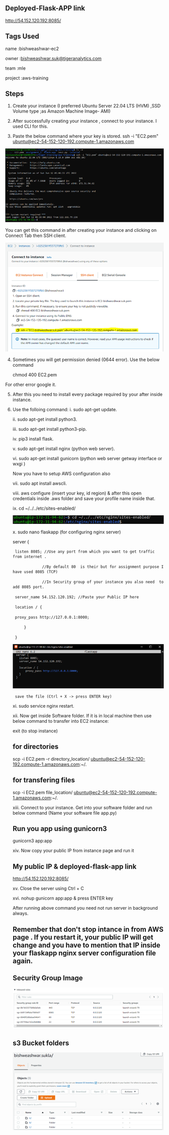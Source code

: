 ## Deployed-Flask-APP link 
http://54.152.120.192:8085/

## Tags Used
name	:bishweashwar-ec2

owner	:bishweashwar.suk@tigeranalytics.com

team	:mle

project	:aws-training


## Steps 

1. Create your instance (I preferred Ubuntu Server 22.04 LTS (HVM) ,SSD Volume type ;as Amazon Machine Image- AMI)

2. After successfully creating your instance , connect to your instance. I used CLI for this.

3. Paste the below command where your key is stored.
ssh -i "EC2.pem" ubuntu@ec2-54-152-120-192.compute-1.amazonaws.com

![](images/connect-instance.PNG)

You can get this command in after creating your instance and clicking on Connect Tab then SSH client.

![](images/key-pair-command-location.PNG)

4. Sometimes you will get permission denied (0644 error). Use the below command

    chmod 400 EC2.pem

For other error google it.

5. After this you need to install every package required by your after inside instance.

6. Use the folloing command:
    i. sudo apt-get update.

    ii. sudo apt-get install python3.

    iii. sudo apt-get install python3-pip.

    iv. pip3 install flask.

    v. sudo apt-get install nginx (python web server).

    vi. sudo apt-get install gunicorn (python web server getway interface or wxgi )
    
    Now you have to setup AWS configuration also

    vii. sudo apt install awscli.

    viii. aws configure (insert your key, id region) & after this open credentials inside .aws folder and  save your profile name inside  that.

    ix. cd ~/../../etc/sites-enabled/

    ![](images/nginx-server-location.PNG)


    x. sudo nano flaskapp (for configuring nginx server)

      server {

        listen 8085; //Use any port from which you want to get traffic from internet . 

                    //By default 80  is their but for assignment purpose I have used 8085 (TCP)

                    //In Security group of your instance you also need  to add 8085 port.

        server_name 54.152.120.192; //Paste your Public IP here

        location / {

        proxy_pass http://127.0.0.1:8000;

            }
            
        }

    ![](images/nginx-server-code.PNG)

        save the file (Ctrl + X -> press ENTER key)
        
    xi. sudo service nginx restart.

    xii. Now get inside Software folder. If it is in local machine then use below command to transfer into EC2 instance:

    exit (to stop instance)
    ## for directories
    scp -i EC2.pem -r directory_location/ ubuntu@ec2-54-152-120-192.compute-1.amazonaws.com:~/.   
    
    ## for transfering files
    scp -i EC2.pem file_location/ ubuntu@ec2-54-152-120-192.compute-1.amazonaws.com:~/.
    
    xiii. Connect to your instance. Get into your software folder and run below command (Name your software file app.py)

    ## Run you app using gunicorn3
    gunicorn3 app:app

    xiv. Now  copy your public IP from instance page and run it 
    
    
    ## My public IP & deployed-flask-app link
    http://54.152.120.192:8085/ 



    xv. Close the server using 
    Ctrl + C
    
    xvi. nohup gunicorn app:app & 
        press ENTER key

    After running above command you need not run server in background always.

    ## Remember that don't stop intance in from AWS page . If you restart it, your public IP will get change and you have  to mention that IP inside your flaskapp nginx server configuration file again.


    ## Security Group Image
    ![](images/security-groups.PNG)

    ## s3 Bucket folders
    ![](images/s3.PNG)

